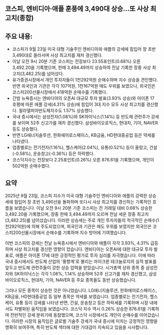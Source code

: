 ## 코스피, 엔비디아·애플 훈풍에 3,490대 상승…또 사상 최고치(종합)

## 주요 내용:
*   코스피가 9월 23일 미국 대형 기술주인 엔비디아와 애플의 강세에 힘입어 장 초반 3,490대로 올라서며 사상 최고치를 재차 경신했다.
*   이날 오전 9시 20분 기준 코스피는 전장보다 23.55포인트(0.68%) 오른 3,492.20을 기록했으며, 한때 3,494.49까지 상승하여 전날 기록한 장중 사상 최고치(3,482.25)를 넘어섰다.
*   유가증권시장에서 개인 투자자들이 1천292억원 순매수하며 지수 상승을 견인했다. 반면 외국인과 기관은 각각 107억원, 1천167억원 매도 우위를 보였으나, 외국인은 코스피200선물시장에서 418억원 순매수를 기록했다.
*   간밤 뉴욕증시는 엔비디아의 오픈AI 대규모 투자 발표(3.93% 상승)와 아이폰 17 호평에 따른 애플 강세(4.31% 상승)에 힘입어 3대 지수 모두 사상 최고치를 경신했다. 필라델피아반도체지수도 1.57% 상승했다.
*   국내 증시에서는 삼성전자(1.08%)와 SK하이닉스(1.14%) 등 반도체 관련주가 강세를 보이며 52주 신고가를 재차 경신했다. 삼성바이오로직스, 현대차, 기아, NAVER 등도 상승했다.
*   반면 LG에너지솔루션, 한화에어로스페이스, KB금융, HD현대중공업 등은 약세를 나타냈다.
*   업종별로는 전기전자(1.16%), 헬스케어(2.04%), 유통(0.52%) 등이 올랐고, 건설(-0.58%), 운송창고(-0.36%) 등은 하락했다.
*   코스닥지수는 전장보다 2.25포인트(0.26%) 오른 876.61을 기록했으며, 개인이 502억원 순매수했다.

## 요약
2025년 9월 23일, 코스피 지수가 미국 대형 기술주인 엔비디아와 애플의 강력한 상승세에 힘입어 장 초반 3,490선을 돌파하며 또다시 사상 최고치를 경신하는 기록적인 흐름을 보였습니다. 이날 오전 9시 20분 기준 코스피는 전 거래일 대비 0.68% 상승한 3,492.20을 기록했으며, 장중 한때 3,494.49까지 오르며 전날 세운 장중 최고치(3,482.25)를 넘어섰습니다. 이러한 상승세는 주로 개인 투자자들의 적극적인 순매수(1천292억원)에 의해 주도되었으며, 외국인과 기관은 매도 우위를 보였지만 외국인은 코스피200선물시장에서 순매수를 기록하며 지수 방어에 기여했습니다.

이번 코스피의 강세는 전날 뉴욕증시에서 엔비디아와 애플이 각각 3.93%, 4.31% 급등하며 사상 최고치를 경신한 영향이 컸습니다. 엔비디아는 오픈AI에 대한 대규모 투자 발표로, 애플은 아이폰 17에 대한 긍정적인 평가로 투자 심리를 자극했습니다. 이에 따라 국내 증시에서도 반도체 산업의 '풍향계'로 불리는 마이크론 테크놀로지의 실적 발표를 앞두고 반도체 관련주들이 강한 상승 압력을 받았습니다. 시가총액 상위 종목 중 삼성전자와 SK하이닉스는 각각 1.08%, 1.14% 상승하며 52주 신고가를 재차 경신했고, 삼성바이오로직스, 현대차, 기아, NAVER 등 주요 종목들도 동반 상승했습니다.

그러나 모든 종목이 상승한 것은 아니었습니다. LG에너지솔루션, 한화에어로스페이스, KB금융, HD현대중공업 등 일부 종목은 약세를 보였습니다. 업종별로는 전기전자, 헬스케어, 유통 등이 강세를 나타낸 반면, 건설, 운송창고 등은 하락세를 기록하며 시장 내에서도 차별화된 움직임을 보였습니다. 코스닥 지수 역시 0.26% 상승한 876.61을 기록하며 전반적인 강세 분위기에 동참했으며, 코스닥 시장에서도 개인이 순매수를 이어갔습니다. 이러한 시장의 움직임은 글로벌 기술주 강세가 국내 증시에 미치는 긍정적인 영향을 명확히 보여주며, 특히 반도체 섹터에 대한 기대감이 지속되고 있음을 시사합니다.